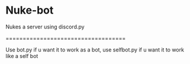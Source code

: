 # Nuke-bot
Nukes a server using discord.py

===================================

Use bot.py if u want it to work as a bot, use selfbot.py if u want it to work like a self bot
